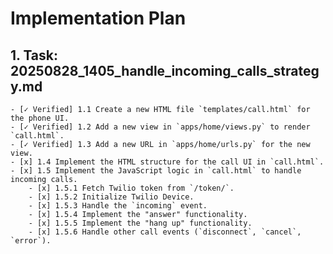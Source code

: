 # Implementation Plan

## 1. Task: 20250828_1405_handle_incoming_calls_strategy.md
    - [✓ Verified] 1.1 Create a new HTML file `templates/call.html` for the phone UI.
    - [✓ Verified] 1.2 Add a new view in `apps/home/views.py` to render `call.html`.
    - [✓ Verified] 1.3 Add a new URL in `apps/home/urls.py` for the new view.
    - [x] 1.4 Implement the HTML structure for the call UI in `call.html`.
    - [x] 1.5 Implement the JavaScript logic in `call.html` to handle incoming calls.
        - [x] 1.5.1 Fetch Twilio token from `/token/`.
        - [x] 1.5.2 Initialize Twilio Device.
        - [x] 1.5.3 Handle the `incoming` event.
        - [x] 1.5.4 Implement the "answer" functionality.
        - [x] 1.5.5 Implement the "hang up" functionality.
        - [x] 1.5.6 Handle other call events (`disconnect`, `cancel`, `error`).

